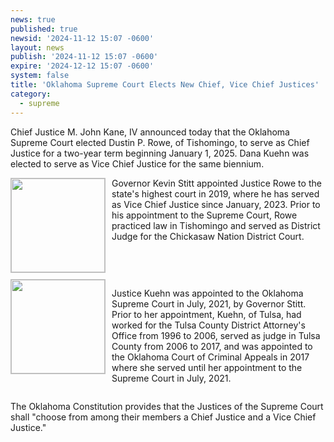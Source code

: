 ```yaml
---
news: true
published: true
newsid: '2024-11-12 15:07 -0600'
layout: news
publish: '2024-11-12 15:07 -0600'
expire: '2024-12-12 15:07 -0600'
system: false
title: 'Oklahoma Supreme Court Elects New Chief, Vice Chief Justices'
category:
  - supreme
---
```


Chief Justice M. John Kane, IV announced today that the Oklahoma Supreme Court elected Dustin P. Rowe, of Tishomingo, to serve as Chief Justice for a two-year term beginning January 1, 2025. Dana Kuehn was elected to serve as Vice Chief Justice for the same biennium.  

<img style="border: solid 1px silver; width: 150px; float: left; margin: 0 10px 10px 0;" src="http://www.oscn.net/images/judges/id/Dustin P.Rowe.jpg" alt=""/>
<p>Governor Kevin Stitt appointed Justice Rowe to the state's highest court in 2019, where he has served as Vice Chief Justice since January, 2023. Prior to his appointment to the Supreme Court, Rowe practiced law in Tishomingo and served as District Judge for the Chickasaw Nation District Court.</p>
<span style="clear: both; display: block;"></span>

<img style="border: solid 1px silver; width: 150px; float: left; margin: 0 10px 10px 0;" src="http://www.oscn.net/images/judges/id/DanaKuehn.jpg" alt=""/>
<p>Justice Kuehn was appointed to the Oklahoma Supreme Court in July, 2021, by Governor Stitt. Prior to her appointment, Kuehn, of Tulsa, had worked for the Tulsa County District Attorney's Office from 1996 to 2006, served as judge in Tulsa County from 2006 to 2017, and was appointed to the Oklahoma Court of Criminal Appeals in 2017 where she served until her appointment to the Supreme Court in July, 2021.</p>
<span style="clear: both; display: block;"></span>

The Oklahoma Constitution provides that the Justices of the Supreme Court shall "choose from among their members a Chief Justice and a Vice Chief Justice."
